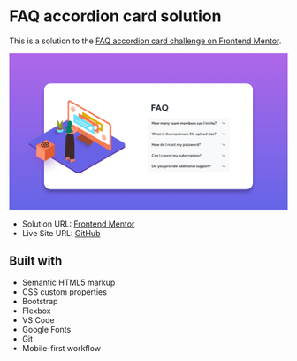 <h1>FAQ accordion card solution</h1>

This is a solution to the [FAQ accordion card challenge on Frontend Mentor](https://www.frontendmentor.io/challenges/faq-accordion-card-XlyjD0Oam).



<img src="images/site-image.png"></img>



- Solution URL: [Frontend Mentor](https://www.frontendmentor.io/solutions/faq-accordion-card-main-BD_UljvzWj)
- Live Site URL: [GitHub](https://kalebemax.github.io/faq-accordion-card-main/)



<h2>Built with</h2>

- Semantic HTML5 markup
- CSS custom properties
- Bootstrap
- Flexbox
- VS Code
- Google Fonts
- Git
- Mobile-first workflow
